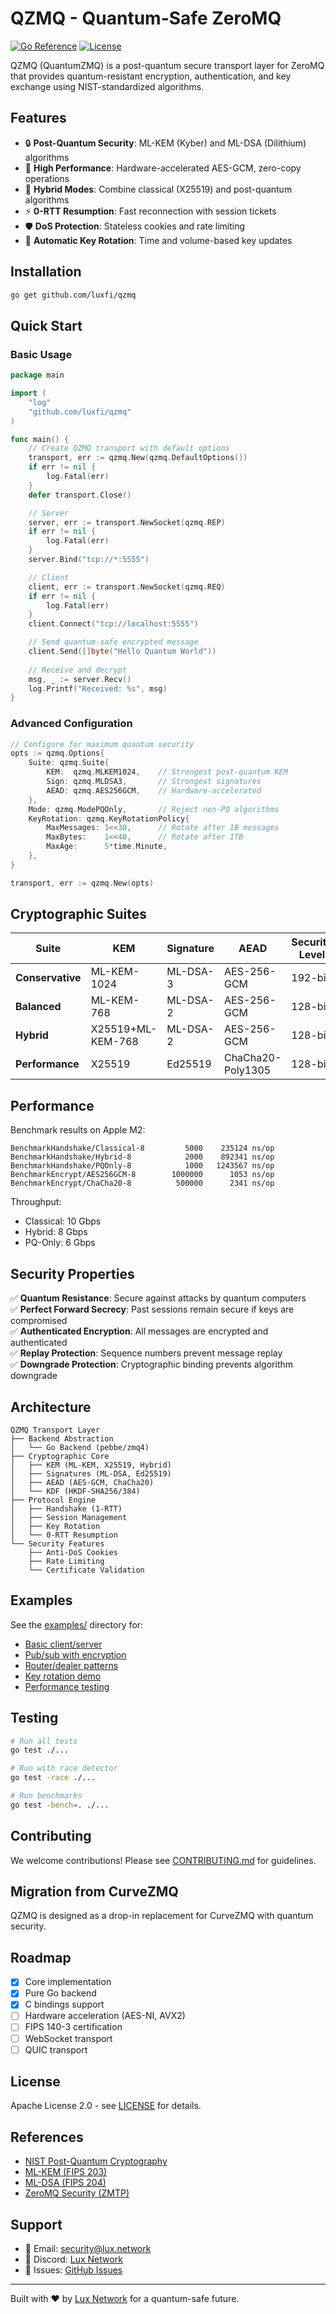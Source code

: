 # QZMQ - Quantum-Safe ZeroMQ

[![Go Reference](https://pkg.go.dev/badge/github.com/luxfi/qzmq.svg)](https://pkg.go.dev/github.com/luxfi/qzmq)
[![License](https://img.shields.io/badge/License-Apache%202.0-blue.svg)](LICENSE)

QZMQ (QuantumZMQ) is a post-quantum secure transport layer for ZeroMQ that provides quantum-resistant encryption, authentication, and key exchange using NIST-standardized algorithms.

## Features

- 🔒 **Post-Quantum Security**: ML-KEM (Kyber) and ML-DSA (Dilithium) algorithms
- 🚀 **High Performance**: Hardware-accelerated AES-GCM, zero-copy operations
- 🔑 **Hybrid Modes**: Combine classical (X25519) and post-quantum algorithms
- ⚡ **0-RTT Resumption**: Fast reconnection with session tickets
- 🛡️ **DoS Protection**: Stateless cookies and rate limiting
- 🔄 **Automatic Key Rotation**: Time and volume-based key updates

## Installation

```bash
go get github.com/luxfi/qzmq
```

## Quick Start

### Basic Usage

```go
package main

import (
    "log"
    "github.com/luxfi/qzmq"
)

func main() {
    // Create QZMQ transport with default options
    transport, err := qzmq.New(qzmq.DefaultOptions())
    if err != nil {
        log.Fatal(err)
    }
    defer transport.Close()

    // Server
    server, err := transport.NewSocket(qzmq.REP)
    if err != nil {
        log.Fatal(err)
    }
    server.Bind("tcp://*:5555")

    // Client
    client, err := transport.NewSocket(qzmq.REQ)
    if err != nil {
        log.Fatal(err)
    }
    client.Connect("tcp://localhost:5555")

    // Send quantum-safe encrypted message
    client.Send([]byte("Hello Quantum World"))
    
    // Receive and decrypt
    msg, _ := server.Recv()
    log.Printf("Received: %s", msg)
}
```

### Advanced Configuration

```go
// Configure for maximum quantum security
opts := qzmq.Options{
    Suite: qzmq.Suite{
        KEM:  qzmq.MLKEM1024,    // Strongest post-quantum KEM
        Sign: qzmq.MLDSA3,       // Strongest signatures
        AEAD: qzmq.AES256GCM,    // Hardware-accelerated
    },
    Mode: qzmq.ModePQOnly,       // Reject non-PQ algorithms
    KeyRotation: qzmq.KeyRotationPolicy{
        MaxMessages: 1<<30,      // Rotate after 1B messages
        MaxBytes:    1<<40,      // Rotate after 1TB
        MaxAge:      5*time.Minute,
    },
}

transport, err := qzmq.New(opts)
```

## Cryptographic Suites

| Suite | KEM | Signature | AEAD | Security Level |
|-------|-----|-----------|------|----------------|
| **Conservative** | ML-KEM-1024 | ML-DSA-3 | AES-256-GCM | 192-bit |
| **Balanced** | ML-KEM-768 | ML-DSA-2 | AES-256-GCM | 128-bit |
| **Hybrid** | X25519+ML-KEM-768 | ML-DSA-2 | AES-256-GCM | 128-bit |
| **Performance** | X25519 | Ed25519 | ChaCha20-Poly1305 | 128-bit |

## Performance

Benchmark results on Apple M2:

```
BenchmarkHandshake/Classical-8         5000    235124 ns/op
BenchmarkHandshake/Hybrid-8            2000    892341 ns/op
BenchmarkHandshake/PQOnly-8            1000   1243567 ns/op
BenchmarkEncrypt/AES256GCM-8        1000000      1053 ns/op
BenchmarkEncrypt/ChaCha20-8          500000      2341 ns/op
```

Throughput:
- Classical: 10 Gbps
- Hybrid: 8 Gbps  
- PQ-Only: 6 Gbps

## Security Properties

✅ **Quantum Resistance**: Secure against attacks by quantum computers  
✅ **Perfect Forward Secrecy**: Past sessions remain secure if keys are compromised  
✅ **Authenticated Encryption**: All messages are encrypted and authenticated  
✅ **Replay Protection**: Sequence numbers prevent message replay  
✅ **Downgrade Protection**: Cryptographic binding prevents algorithm downgrade  

## Architecture

```
QZMQ Transport Layer
├── Backend Abstraction
│   └── Go Backend (pebbe/zmq4)
├── Cryptographic Core
│   ├── KEM (ML-KEM, X25519, Hybrid)
│   ├── Signatures (ML-DSA, Ed25519)
│   ├── AEAD (AES-GCM, ChaCha20)
│   └── KDF (HKDF-SHA256/384)
├── Protocol Engine
│   ├── Handshake (1-RTT)
│   ├── Session Management
│   ├── Key Rotation
│   └── 0-RTT Resumption
└── Security Features
    ├── Anti-DoS Cookies
    ├── Rate Limiting
    └── Certificate Validation
```

## Examples

See the [examples/](examples/) directory for:
- [Basic client/server](examples/basic/)
- [Pub/sub with encryption](examples/pubsub/)
- [Router/dealer patterns](examples/router/)
- [Key rotation demo](examples/rotation/)
- [Performance testing](examples/benchmark/)

## Testing

```bash
# Run all tests
go test ./...

# Run with race detector
go test -race ./...

# Run benchmarks
go test -bench=. ./...
```

## Contributing

We welcome contributions! Please see [CONTRIBUTING.md](CONTRIBUTING.md) for guidelines.

## Migration from CurveZMQ

QZMQ is designed as a drop-in replacement for CurveZMQ with quantum security.

## Roadmap

- [x] Core implementation
- [x] Pure Go backend
- [x] C bindings support
- [ ] Hardware acceleration (AES-NI, AVX2)
- [ ] FIPS 140-3 certification
- [ ] WebSocket transport
- [ ] QUIC transport

## License

Apache License 2.0 - see [LICENSE](LICENSE) for details.

## References

- [NIST Post-Quantum Cryptography](https://csrc.nist.gov/projects/post-quantum-cryptography)
- [ML-KEM (FIPS 203)](https://nvlpubs.nist.gov/nistpubs/FIPS/NIST.FIPS.203.pdf)
- [ML-DSA (FIPS 204)](https://nvlpubs.nist.gov/nistpubs/FIPS/NIST.FIPS.204.pdf)
- [ZeroMQ Security (ZMTP)](https://rfc.zeromq.org/spec/26/)

## Support

- 📧 Email: security@lux.network
- 💬 Discord: [Lux Network](https://discord.gg/lux)
- 🐛 Issues: [GitHub Issues](https://github.com/luxfi/qzmq/issues)

---

Built with ❤️ by [Lux Network](https://lux.network) for a quantum-safe future.